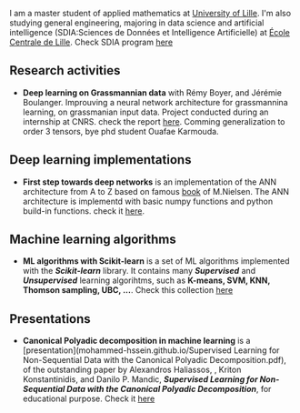 I am a master student of applied mathematics at [University of Lille](https://fr.wikipedia.org/wiki/Universit%C3%A9_de_Lille). I'm also studying general engineering, majoring in data science and artificial intelligence (SDIA:Sciences de Données et Intelligence Artificielle) at [École Centrale de Lille](https://fr.wikipedia.org/wiki/%C3%89cole_centrale_de_Lille). Check SDIA program [here](http://pierrechainais.ec-lille.fr/Centrale/Option_DAD/Accueil.html) 


## Research activities
* **Deep learning on Grassmannian data** with Rémy Boyer, and Jérémie Boulanger. Improuving a neural network architecture for grassmannina learning, on grassmanian input data. Project conducted during an internship at CNRS. check the report [here](mohammed-hssein.github.io/internship.pdf). Comming generalization to order 3 tensors, bye phd student Ouafae Karmouda.

## Deep learning implementations
* **First step towards deep networks** is an implementation of the ANN architecture from A to Z based on famous [book](http://neuralnetworksanddeeplearning.com) of M.Nielsen. The ANN architecture is implementd with basic numpy functions and python build-in functions. check it [here](https://github.com/Mohammed-Hssein/Deep-Learning-Architecture).

## Machine learning algorithms
* **ML algorithms with Scikit-learn** is a set of ML algorithms implemented with the ***Scikit-learn*** library. It contains many ***Supervised*** and ***Unsupervised*** learning algorihtms, such as **K-means, SVM, KNN, Thomson sampling, UBC, ...**. Check this collection [here](https://github.com/Mohammed-Hssein/mlAlgorithms)

## Presentations
* **Canonical Polyadic decomposition in machine learning** is a [presentation](mohammed-hssein.github.io/Supervised Learning for Non-Sequential Data with the Canonical Polyadic Decomposition.pdf), of the outstanding paper by Alexandros Haliassos,
, Kriton Konstantinidis, and Danilo P. Mandic, ***Supervised Learning for Non-Sequential Data with the Canonical Polyadic Decomposition***, for educational purpose. Check it [here](https://arxiv.org/pdf/2001.10109.pdf)
